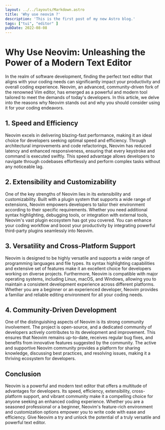 ```yaml
---
layout: ../../layouts/Markdown.astro
title: 'Why use neovim ?'
description: 'This is the first post of my new Astro blog.'
tags: ["tui", "editor" ]
pubDate: 2022-08-08
---
```


# Why Use Neovim: Unleashing the Power of a Modern Text Editor

In the realm of software development, finding the perfect text editor that aligns with your coding needs can significantly impact your productivity and overall coding experience. Neovim, an advanced, community-driven fork of the renowned Vim editor, has emerged as a powerful and modern tool tailored to meet the demands of today's developers. In this article, we delve into the reasons why Neovim stands out and why you should consider using it for your coding endeavors.

## 1. Speed and Efficiency

Neovim excels in delivering blazing-fast performance, making it an ideal choice for developers seeking optimal speed and efficiency. Through architectural improvements and code refactorings, Neovim has reduced latency and enhanced responsiveness, ensuring that every keystroke and command is executed swiftly. This speed advantage allows developers to navigate through codebases effortlessly and perform complex tasks without any noticeable lag.

## 2. Extensibility and Customizability

One of the key strengths of Neovim lies in its extensibility and customizability. Built with a plugin system that supports a wide range of extensions, Neovim empowers developers to tailor their environment according to their specific requirements. Whether you need additional syntax highlighting, debugging tools, or integration with external tools, Neovim's vast plugin ecosystem has got you covered. You can enhance your coding workflow and boost your productivity by integrating powerful third-party plugins seamlessly into Neovim.

## 3. Versatility and Cross-Platform Support

Neovim is designed to be highly versatile and supports a wide range of programming languages and file types. Its syntax highlighting capabilities and extensive set of features make it an excellent choice for developers working on diverse projects. Furthermore, Neovim is compatible with major operating systems, including Linux, macOS, and Windows, allowing you to maintain a consistent development experience across different platforms. Whether you are a beginner or an experienced developer, Neovim provides a familiar and reliable editing environment for all your coding needs.

## 4. Community-Driven Development

One of the distinguishing aspects of Neovim is its strong community involvement. The project is open-source, and a dedicated community of developers actively contributes to its development and improvement. This ensures that Neovim remains up-to-date, receives regular bug fixes, and benefits from innovative features suggested by the community. The active and supportive Neovim community provides a platform for sharing knowledge, discussing best practices, and resolving issues, making it a thriving ecosystem for developers.

## Conclusion

Neovim is a powerful and modern text editor that offers a multitude of advantages for developers. Its speed, efficiency, extensibility, cross-platform support, and vibrant community make it a compelling choice for anyone seeking an enhanced coding experience. Whether you are a seasoned professional or a beginner, Neovim's feature-rich environment and customization options empower you to write code with ease and efficiency. Give Neovim a try and unlock the potential of a truly versatile and powerful text editor.
